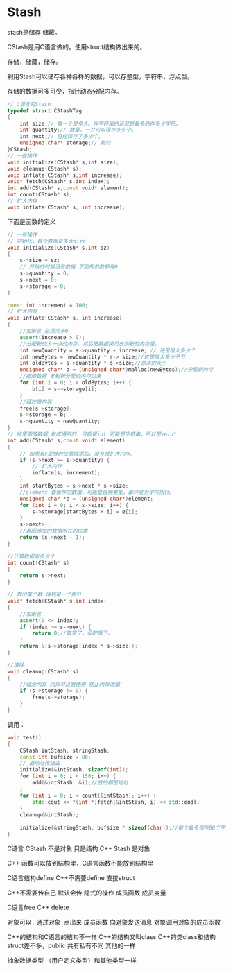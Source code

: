 # Stash

stash是储存 储藏。

CStash是用C语言做的。使用struct结构做出来的。

存储，储藏，储存。

利用Stash可以储存各种各样的数据，可以存整型，字符串，浮点型。

存储的数据可多可少，指针动态分配内存。

```c++
// C语言的Stash
typedef struct CStashTag
{
    int size;// 每一个是多大。存字符串的话就是最多的存多少字符。
    int quantity;// 数量。一共可以保存多少个。
    int next;// 已经保存了多少个。
    unsigned char* storage;// 指针
}CStash;
// 一些操作
void initialize(CStash* s,int size);
void cleanup(CStash* s);
void inflate(CStash* s,int increase);
void* fetch(CStash* s,int index);
int add(CStash* s,const void* element);
int count(CStash* s);
// 扩大内存
void inflate(CStash* s, int increase);
```

下面是函数的定义

```c++
// 一些操作
// 初始化，每个数据是多大size
void initialize(CStash* s,int sz)
{
    s->size = sz;
    // 开始的时候没有数据 下面的参数都是0
    s->quantity = 0;
    s->next = 0;
    s->storage = 0;
}

const int increment = 100;
// 扩大内存
void inflate(CStash* s, int increase)
{
    //加断言 必须大于0
    assert(increase > 0);
    //分配新的大一点的内存，然后把数据拷贝放到新的内存里。
    int newQuantity = s->quantity + increase; // 这是增大多少个
    int newBytes = newQuantity * s-> size;//这是增大多少子节
    int oldBytes = s->quantity * s->size;//原来的大小
    unsigned char* b = (unsigned char*)malloc(newBytes);//分配新内存
    //把旧数据 复制新分配的内存过来
    for (int i = 0; i < oldBytes; i++) {
        b[i] = s->storage[i];
    }
    //释放就内存
    free(s->storage);
    s->storage = b;
    s->quantity = newQuantity;
}
// 往里面放数据,做成通用的，可能是int 可能是字符串，所以是void*
int add(CStash* s,const void* element)
{
    // 如果有c足够的位置就添加，没有就扩大内存。
    if (s->next >= s->quantity) {
        // 扩大内存
        inflate(s, increment);
    }
    int startBytes = s->next * s->size;
    //element 要保存的数据，可能是各种类型，都转变为字符指针。
    unsigned char *e = (unsigned char*)element;
    for (int i = 0; i < s->size; i++) {
        s->storage[startBytes + i] = e[i];
    }
    s->next++;
    //返回添加的数据所在的位置
    return (s->next - 1);
}

//计算数据有多少个
int count(CStash* s)
{
    return s->next;
}

// 取出某个数 得到是一个指针
void* fetch(CStash* s,int index)
{
    //加断言
    assert(0 <= index);
    if (index >= s->next) {
        return 0;//取完了。没数据了。
    }
    return &(s->storage[index * s->size]);
}

//清除
void cleanup(CStash* s)
{
    //释放内存 内存可以被使用 防止内存泄漏
    if (s->storage != 0) {
        free(s->storage);
    }
}
```

调用：

```c++
void test()
{
    CStash intStash, stringStash;
    const int bufsize = 80;
    // 把地址传进去
    initialize(&intStash, sizeof(int));
    for (int i = 0; i < 150; i++) {
        add(&intStash, &i);//放的都是地址
    }
    for (int i = 0; i < count(&intStash); i++) {
        std::cout << *(int *)fetch(&intStash, i) << std::endl;
    }
    cleanup(&intStash);
    
    initialize(&stringStash, bufsize * sizeof(char));//每个最多保存80个字符
}
```



C语言 CStash 不是对象 只是结构
C++ Stash 是对象

C++ 函数可以放到结构里，C语言函数不能放到结构里

C语言结构define C++不需要define 直接struct

C++不需要传自己  默认会传 隐式的操作
成员函数 成员变量

C语言free  C++ delete

对象可以`.`    通过对象`.`点出来  成员函数 
向对象发送消息  对象调用对象的成员函数

C++的结构和C语言的结构不一样
C++的结构又叫class
C++的类class和结构struct差不多，public 共有私有不同 其他的一样

抽象数据类型 （用户定义类型）和其他类型一样 

